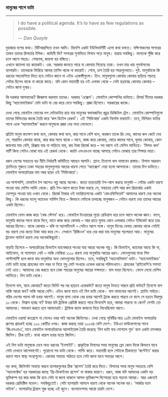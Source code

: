 ### মানুষের পাশে ডাটা

---

> I do have a political agenda. It’s to have as few regulations as possible.
>
> _–- Dan Quayle_

দুহাজার দশের কথা। বিটিআরসিতে তখন আমি। বিদেশি একটা ইউনিভার্সিটি এলো কথা বলতে। দক্ষিণাঞ্চলের সাগরের তান্ডব তাদের রিসার্চের টপিক। কাহিনী কি? সাগরের সুনামিতে বিপদে পড়ে মানুষ। হারায় সবকিছু। ভাগ্যকে পুঁজি করে চলে আসে শহরে। শেষমেষ, জায়গা হয় বস্তিতে।  
 এখানে ঝামেলা হয় কয়েকটা। এক. সরকার জানতে পারে না কোথায় গিয়েছে তারা। তখন মার খায় পুনর্বাসনের ব্যাপারটা। তাদেরকে ফিরিয়ে আনার তাগিদ থাকে না কারোই। শেষে, চাপ তৈরি হয় শহরগুলোতে। দুই. মানুষটাকে কি ধরনের সহযোগিতা দিতে হবে সেটাও জানে না এইড এজেন্সীগুলো। তিন. মানুষগুলো কোথায় কোথায় ছড়িয়ে পড়ছে সেটার হিসেব থাকে না কারো কাছে। যদি কোন মহামারী হয় ওই এলাকা থেকে – সেটা ছড়াচ্ছে কোথায় কোথায় – সেটাও জানা দুস্কর।

কি দরকার আপনাদের? জিজ্ঞাসা করলাম তাদের। দরকার ‘এক্সেস’। মোবাইল কোম্পানির ডাটাতে। রিসার্চ টিমের দরকার কিছু ‘অ্যানোমাইজড’ মেটা ডাটা যা বের করে দেবে সবকিছু। প্রজ্ঞা হিসেবে। সরকারের কাজে।

দেখা গেছে মোবাইল ফোনের লগ মেটাডাটায় রয়ে যায় মানুষের স্বভাবজনিত প্রচুর ডিজিটাল ট্রেস। মোবাইল কোম্পানিগুলো তাদের বিলিংয়ের কাজে তৈরি করে ‘কল ডিটেল রেকর্ড’। এই ‘সিডিআর’ একটা নির্দোষ ফরম্যাট। তবে, মিলিয়ন ডাটার সাথে একে ‘অ্যানালাইজ’ করলে মানুষকে প্রজ্ঞা দেয় অন্য লেভেলে।

প্রতিটা মানুষ কতক্ষণ কথা বলে, কোথায় কথা বলে, কার সাথে বেশি বলে, কয়জন তাকে রিং দেয়, কাদের কল কেটে দেয় সে, সারাদিন কোথায় থাকে, কার কার সাথে থাকে – মানে, কাজ করে কোথায়, ঘোরে কাদের সাথে, ঘুমায় কোথায়, কোন জায়গায় যায় বেশি, রিক্সায় যায় না গাড়িতে যায়, কয় টাকা রিচার্জ করে – সব আসে ওই মেশিন লার্নিংয়ে। ‘মিসড কল’ পার্টি কিনা সেটাও বোঝা যায় এই রেকর্ড থেকে। কয়টা এসএমএস যাচ্ছে আসছে সেটাও বোঝায় তার শিক্ষার মাত্রা।

ধরুন দেশের সবচেয়ে বড় নীতি নির্ধারণী কমিটিতে আছেন আপনি। প্ল্যান: তিনশো বাস নামাবেন রাস্তায়। বিশাল আরবান প্ল্যানিংয়ে শুরুতে ঢাকা শহরের মানুষগুলোর আয়ের ধারণা পেতে ‘অ্যাক্সেস’ দেয়া হলো আপনাকে। তাদের বিগ ডাটাতে। মোবাইল অপারেটরের নাম নম্বর ছাড়া ওই ‘সিডিআরে’।

এর পাশাপাশি, মোবাইল টপ আপেও গল্প আছে অনেক। কতো তাড়াতাড়ি টপ-আপ করছে মানুষটা – সেটার একটা ধারণা পাওয়া যায় মেশিন লার্নিং থেকে। প্রতি টপ-আপে কতো টাকা ভরছে সে, সবচেয়ে বেশি আর কম রিচার্জের একটা যোগসুত্র পাওয়া যায় ওখান থেকে। রিচার্জ টাকার ওই ভ্যারিয়েশনের একটা ‘কোএফিসিয়েন্ট’ আমাদের ধারণা দেয় অনেক কিছু। কি ধরনের ভ্যালু অ্যাডেড সার্ভিস নিয়ে – কিভাবে সেটাকে চালাচ্ছে মানুষজন – সেটাও ধারণা দেয় তাদের আয়ের একটা হিসেব।

মোবাইল ফোন কাজ করে ‘বেজ স্টেশন’ ধরে। মোবাইল টাওয়ারের পুরো রেডিয়াস ধরে চলে আসে অনেক জ্ঞান। ফলে, মানুষটা কাদের সাথে থাকে দিনে, মানে কাজ করে কোথায় – আর রাতে ঘুমায় কোন এলাকায় সেটাও ইন্ডিকেট করে তার আয়ের হিসেব। থাকে কোথায় – বস্তি না অ্যাপার্টমেন্ট – সেটাও আসে সঙ্গে। মানুষ দিনের বেলায় কোথায় থাকে সেটাই বড় ধারণা দেয় কতো টাকা আয় করে সে। সেখানে ‘রিজিওন’ ধরে বের করা যায় মানুষের গড়পরতা আয়। মানুষের ট্রাভেল প্যাটার্ন ধারণা দেয় অনেককিছুরই।

বাড়তি হিসেবে – অপারেটরের ডিভাইস ম্যানেজারে পাওয়া যায় আরো অনেক গল্প। কি ডিভাইস, ক্যামেরা আছে কি না, আইফোন, না স্যামস্যাং নোট – নাকি নোকিয়া ১১১০ ধারণা দেয় মানুষটার আয়ের ধরন। ফোনগুলোর মধ্যে সিম পাল্টাপাল্টি হলে জানা যায় মানুষটার অন্য ফোনগুলোর হিসেব। তবে, সবকিছুই ‘অ্যানোনিমাস’ ডাটা। ‘অ্যানোমাইজড’ মেটা ডাটা হচ্ছে গ্রাহকের নাম নম্বর না নিয়ে শুধু মোট সংখ্যার একেক ধরনের পরিসংখ্যান। গ্রাহকের ‘প্রাইভেসি’র সমস্যা নেই এতে। আমাদের বের করতে হবে ঢাকা শহরের মানুষের আয়ের সক্ষমতা। বাস ভাড়া হিসেবে। ফেলে দেবো মেশিন লার্নিংয়ে। বিগ ডাটা থেকে।

তিনশো বাস, যাবে কোথায়? কতো মিনিট পর পর ছাড়বে একেকটা? কতো মানুষ টানতে পারবে প্রতি ঘন্টায়? তিনশো বাস নাকি আরো কম? নাকি আরো বেশি। এটাও জানা যাবে ওই বিগ ডাটা থেকে। বাস নামানোর আগেই। প্ল্যানিং পর্যায়ে। গরিব দেশের পয়সা নষ্ট হবার আগেই। মানুষ বাসা থেকে বের হবার আগেই ট্র্যাক করতে পারবে যে বাসে সে চড়বে মিরপুর ১০ থেকে। বিশ্বাস হচ্ছে না? উবার যদি ট্রাফিক প্রেডিক্ট করতে পারে ভিনদেশি হয়ে, আমরা পারবো না কেন? দেশটা তো আমাদের। সমাধান করতে হবে আমাদেরই। ট্রাফিক জ্যাম কমানো নিয়ে লিখেছিলাম আগে।

মোবাইল ওয়ার্ল্ড কংগ্রেসে না গেলেও খবর পাই অনেক জিনিসের। দেখা গেছে পৃথিবীর মাত্র ১৬টা মোবাইল অপারেটর গ্রুপের গ্রাহকই হচ্ছে ২০০ কোটির ওপর। কাজ করছে তারা ১০০এর বেশি দেশে। ইউএন ফাউন্ডেশনের সাথে ‘জিএসএমএ’, মানে মোবাইল অপারেটরদের অ্যালাইয়েন্স তৈরি করেছে ‘বিগ ডাটা ফর সোশ্যাল গুড’ বলে একটা চমত্কার জিনিস। ঠিক তাই। মাথা খারাপ হবার মতো জিনিস।

এই বিগ ডাটা মানুষকে দেবে অন্য ধরনের ‘ইনসাইট’। প্রাকৃতিক বিপদের সময় মানুষের ফ্লো কোন দিকে কিভাবে যাবে সেটা দেখাবে আগেভাগেই। পুরোনো সব ডাটা থেকে। পার্সিং করে। মহামারী হলে সেটাকে ঠিকমতো ‘কন্টেইন’ করার ধারণা পাবে স্বাস্থ্য সংস্থাগুলো। কোথায় সাহায্য পাঠাতে হবে সেটা জানা যাবে সময়ের আগে।

বড় কথা, জিনিসটা সাহায্য করবে ব্যাপারগুলোর ঠিক ‘প্রসেস’ তৈরি করে দিতে। বিপদের সময় মানুষ সবচেয়ে বেশি ‘অ্যাফেক্টেড’ হয় সরকারের কাছে ‘প্রি-ডিফাইনড প্রসেস’ না থাকার কারণে। ধরুন, আজ যদি আমাদের একটা বড় ভূমিকম্প হয় কার কাজ কি হবে সেটা না জানা থাকলে আসল ভূমিকম্পে দিশেহারা হয়ে পড়বো আমরা। আর এজন্যই দরকার প্রেডিক্টিভ মডেল। সবকিছুতেই। সেটা ব্যাপারটা আসলে ধারণা থেকে অনেক অনেক বড়। ‘লার্জার দ্যান লাইফ’। ব্যাপারটার ট্রায়াল শুরু হচ্ছে এই জুনে। বাংলাদেশসহ আরো চারটা দেশে।

#### 



